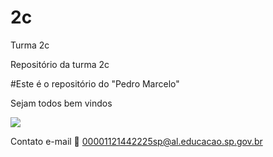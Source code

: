 # 2c
Turma 2c

Repositório  da turma 2c

#Este é o repositório do "Pedro Marcelo"

Sejam todos bem vindos

![](https://media1.tenor.com/m/DuThn51FjPcAAAAC/nerd-emoji-nerd.gif)

Contato e-mail 📧 00001121442225sp@al.educacao.sp.gov.br
